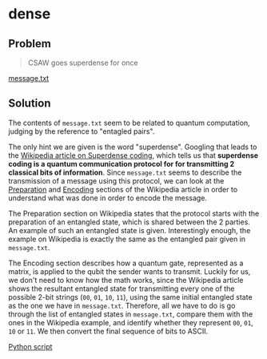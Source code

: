 # dense

## Problem

> CSAW goes superdense for once

[message.txt](message.txt)

## Solution

The contents of `message.txt` seem to be related to quantum computation, judging by the reference to "entagled pairs".

The only hint we are given is the word "superdense". Googling that leads to the [Wikipedia article on Superdense coding](https://en.wikipedia.org/wiki/Superdense_coding), which tells us that **superdense coding is a quantum communication protocol for for transmitting 2 classical bits of information**.
Since `message.txt` seems to describe the transmission of a message using this protocol, we can look at the [Preparation](https://en.wikipedia.org/wiki/Superdense_coding#Preparation) and [Encoding](https://en.wikipedia.org/wiki/Superdense_coding#Encoding) sections of the Wikipedia article in order to understand what was done in order to encode the message.

The Preparation section on Wikipedia states that the protocol starts with the preparation of an entangled state, which is shared between the 2 parties. An example of such an entangled state is given. Interestingly enough, the example on Wikipedia is exactly the same as the entangled pair given in `message.txt`.

The Encoding section describes how a quantum gate, represented as a matrix, is applied to the qubit the sender wants to transmit. Luckily for us, we don't need to know how the math works, since the Wikipedia article shows the resultant entangled state for transmitting every one of the possible 2-bit strings (`00`, `01`, `10`, `11`), using the same initial entangled state as the one we have in `message.txt`. Therefore, all we have to do is go through the list of entangled states in `message.txt`, compare them with the ones in the Wikipedia example, and identify whether they represent `00`, `01`, `10` or `11`. We then convert the final sequence of bits to ASCII.

[Python script](solver.py)